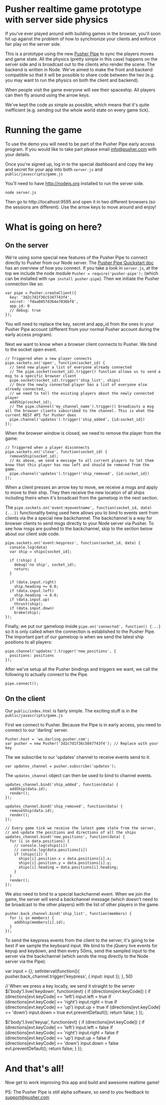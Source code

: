 # Pusher realtime game prototype with server side physics

If you've ever played around with building games in the browser, you'll soon hit up against the problem of how to synchronize your clients and enforce fair play on the server side.

This is a prototype using the new [Pusher Pipe](http://pusher.com/docs/pipe) to sync the players moves and game state. All the physics (pretty simple in this case) happens on the server side and is broadcast out to the clients who render the scene. The backend is written in Node. We've aimed to make the front and backend compatible so that it will be possible to share code between the two (e.g. you may want to run the physics on both the client and backend).

When people visit the game everyone will see their spaceship. All players can then fly around using the arrow keys.

We've kept the code as simple as possible, which means that it's quite inefficient (e.g. sending out the whole world state on every game tick).

# Running the game

To use the demo you will need to be part of the Pusher Pipe early access program. If you would like to take part please email info@pusher.com with your details.

Once you're signed up, log in to the special dashboard and copy the key and secret for your app into both `server.js` and `public/javascripts/game.js`

You'll need to have http://nodejs.org installed to run the server side.

    node server.js

Then go to http://localhost:9595 and open it in two different browsers (so the sessions are different). Use the arrow keys to move around and enjoy!

# What is going on here?

## On the server

We're using some special new features of the Pusher Pipe to connect directly to Pusher from our Node server. The [Pusher Pipe Quickstart doc](http://pusher.com/docs/pipe_quickstart) has an overview of how you connect. If you take a look in `server.js`, at the top we include the node module `Pusher = require('pusher-pipe');` (which can be installed with `npm install pusher-pipe`). Then we initiate the Pusher connection like so:

    var pipe = Pusher.createClient({
      key: '3d2c7d1f36c5347743f4',
      secret: 'fdaa0457d364e7036bf8',
      app_id: 0
      // debug: true
    });

You will need to replace the key, secret and app_id from the ones in your Pusher Pipe account (different from your normal Pusher account during the early access program).

Next we want to know when a browser client connects to Pusher. We bind to the socket open event.

    // Triggered when a new player connects
    pipe.sockets.on('open', function(socket_id) {
      // Send new player a list of everyone already connected
      // The pipe.socket(socket_id).trigger() function allows us to send a msg to a specific browser client
      pipe.socket(socket_id).trigger('ship_list', ships)
      // Once the newly connected player has a list of everyone else already connected,
      // we need to tell the existing players about the newly connected player
      addShip(socket_id);
      // The pipe.channel('my_channel_name').trigger() broadcasts a msg all the browser clients subscribed to the channel. This is what the current REST API for Pusher does
      pipe.channel('updates').trigger('ship_added', {id:socket_id})
    });

When the browser window is closed, we need to remove the player from the game:

    // Triggered when a player disconnects
    pipe.sockets.on('close', function(socket_id) {
      removeShip(socket_id);
      // As above, we send a message to all current players to let them know that this player has now left and should be removed from the game.
      pipe.channel('updates').trigger('ship_removed', {id:socket_id})
    });

When a client presses an arrow key to move, we receive a msgs and apply to move to their ship. They then receive the new location of all ships including theirs when it's broadcast from the gameloop in the next section.

The `pipe.sockets.on('event:myeventname', function(socket_id, data) {...})` functionality being used here allows you to bind to events sent from clients via the a special new backchannel. The backchannel is a way for browser clients to send msgs directly to your Node server via Pusher. To see how msgs are pushed to the backchannel, skip to the section below about our client side code.

    pipe.sockets.on('event:keypress', function(socket_id, data) {
      console.log(data)
      var ship = ships[socket_id];

      if (!ship) {
        debug('no ship', socket_id);
        return;
      }

      if (data.input.right)
        ship.heading += 8.0;
      if (data.input.left) 
        ship.heading -= 8.0;
      if (data.input.up) 
        thrust(ship);
      if (data.input.down) 
        brake(ship);
    });

Finally, we put our gameloop inside `pipe.on('connected', function() {...}` so it is only called when the connection is established to the Pusher Pipe. The important part of our gameloop is when we send the latest ship positions to all players:

    pipe.channel('updates').trigger('new_positions', {
      positions: positions
    });

After we've setup all the Pusher bindings and triggers we want, we call the following to actually connect to the Pipe.

    pipe.connect();

## On the client

Our `public/index.html` is fairly simple. The exciting stuff is in the `public/javascripts/game.js`

First we connect to Pusher. Because the Pipe is in early access, you need to connect to our 'darling' server.

    Pusher.host = 'ws.darling.pusher.com';
    var pusher = new Pusher('3d2c7d1f36c5047743f4'); // Replace with your key

The we subscribe to our 'updates' channel to receive events send to it.

    var updates_channel = pusher.subscribe('updates');

The `updates_channel` object can then be used to bind to channel events.

    updates_channel.bind('ship_added', function(data) {
      addShip(data.id);
      render();
    });

    updates_channel.bind('ship_removed', function(data) {
      removeShip(data.id);
      render();
    });
    
    // Every game tick we receive the latest game state from the server,
    // and update the positions and directions of all the ships
    updates_channel.bind('new_positions', function(data) {
      for (i in data.positions) {
        // console.log(ships[i])
        // console.log(data.positions[i])
        if (ships[i]) {
          ships[i].position.x = data.positions[i].x;
          ships[i].position.y = data.positions[i].y;
          ships[i].heading = data.positions[i].heading;
        }
      }
      render();
    });

We also need to bind to a special backchannel event. When we join the game, the server will send a backchannel message (which doesn't need to be broadcast to the other players) with the list of other players in the game.

    pusher.back_channel.bind('ship_list', function(members) {
      for (i in members) {
        addShip(members[i].id);
      }
    });

To send the keypress events from the client to the server, it's going to be best if we sample the keyboard input. We bind to the jQuery live events for keyup and keydown, and then every 50ms, send the sampled input to the server via the backchannel (which sends the msg directly to the Node server via the Pipe).

   var input = {};
   setInterval(function(){
     pusher.back_channel.trigger('keypress', {
       input: input
     });
   }, 50)

   // When we press a key locally, we send it straight to the server
   $('body').live('keydown', function(evt) {
     if (directions[evt.keyCode]) {
       if (directions[evt.keyCode] == 'left')
         input.left = true
       if (directions[evt.keyCode] == 'right')
         input.right = true
       if (directions[evt.keyCode] == 'up')
         input.up = true
       if (directions[evt.keyCode] == 'down')
         input.down = true
       evt.preventDefault();
       return false;
     }
   });

   $('body').live('keyup', function(evt) {
     if (directions[evt.keyCode]) {
       if (directions[evt.keyCode] == 'left')
         input.left = false
       if (directions[evt.keyCode] == 'right')
         input.right = false
       if (directions[evt.keyCode] == 'up')
         input.up = false
       if (directions[evt.keyCode] == 'down')
         input.down = false
       evt.preventDefault();
       return false;
     }
   });

# And that's all!

Now get to work improving this app and build and awesome realtime game!

PS: The Pusher Pipe is still alpha software, so send to you feedback to support@pusher.com
